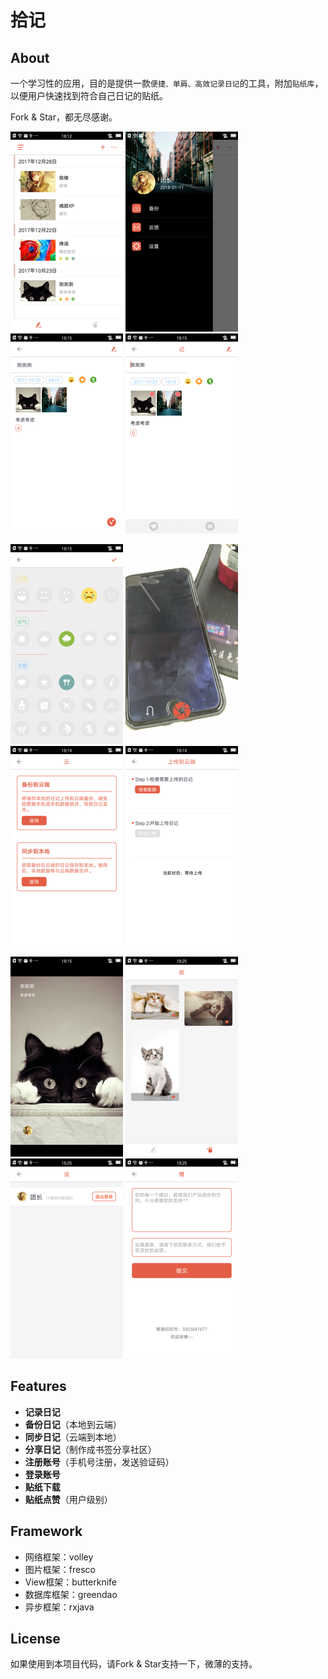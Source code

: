 拾记
================================

## About
一个学习性的应用，目的是提供一款`便捷、单肩、高效记录日记`的工具，附加`贴纸库`，以便用户快速找到符合自己日记的贴纸。  

Fork & Star，都无尽感谢。

![Sample 2](art/Screenshot_1_180.png) ![Sample 2](art/Screenshot_2_180.png) ![Sample 2](art/Screenshot_3_180.png) ![Sample 2](art/Screenshot_4_180.png)

![Sample 2](art/Screenshot_5_180.png) ![Sample 2](art/Screenshot_6_180.png) ![Sample 2](art/Screenshot_7_180.png) ![Sample 2](art/Screenshot_8_180.png)

![Sample 2](art/Screenshot_9_180.png) ![Sample 2](art/Screenshot_10_180.png) ![Sample 2](art/Screenshot_11_180.png) ![Sample 2](art/Screenshot_12_180.png)

## Features
* **记录日记**
* **备份日记**（本地到云端）
* **同步日记**（云端到本地）
* **分享日记**（制作成书签分享社区）
* **注册账号**（手机号注册，发送验证码）
* **登录账号**
* **贴纸下载**
* **贴纸点赞**（用户级别）

## Framework
* 网络框架：volley
* 图片框架：fresco
* View框架：butterknife
* 数据库框架：greendao
* 异步框架：rxjava

## License
如果使用到本项目代码，请Fork & Star支持一下，微薄的支持。
